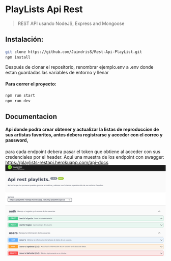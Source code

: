 # PlayLists Api Rest

> REST API usando NodeJS, Express and Mongoose

## Instalación:

```bash
git clone https://github.com/JaindrisS/Rest-Api-PlayList.git
npm install
```

Después de clonar el repositorio, renombrar ejemplo.env a .env donde estan guardadas las variables de entorno y llenar

#### Para correr el proyecto:

```bash
npm run start
npm run dev
```

## Documentacion

#### Api donde podra crear obtener y actualizar la listas de reproduccion de sus artistas favoritos, antes debera registrarse y acceder con el correo y password,

para cada endpoint debera pasar el token que obtiene al acceder con sus credenciales por el header.
Aqui una muestra de los endpoint con swagger: https://playlists-restapi.herokuapp.com/api-docs
![imagen](/src/assets/swagger.png)
